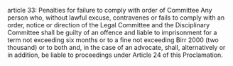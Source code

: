 article 33: Penalties for failure to comply with order of Committee
Any person who, without lawful excuse, contravenes or fails to comply with an order, notice or direction of the Legal Committee and the Disciplinary Committee shall be guilty of an offence and liable to imprisonment for a term not exceeding six months or to a fine not exceeding Birr 2000 (two thousand) or to both and, in the case of an advocate, shall, alternatively or in addition, be liable to proceedings under Article 24 of this Proclamation.
<ul>
</ul>